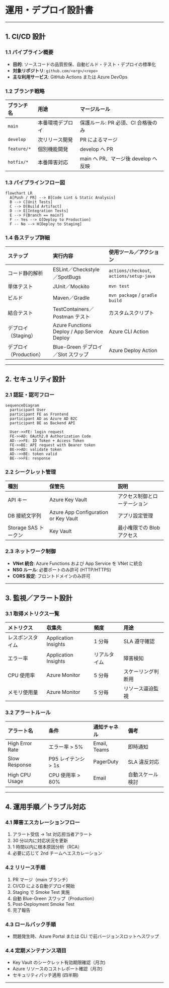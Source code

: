 # 運用・デプロイ設計書

---

## 1. CI/CD 設計

### 1.1 パイプライン概要

- **目的**: ソースコードの品質担保、自動ビルド・テスト・デプロイの標準化
- **対象リポジトリ**: `github.com/<org>/<repo>`
- **主な利用サービス**: GitHub Actions または Azure DevOps

### 1.2 ブランチ戦略

| ブランチ名  | 用途             | マージルール                        |
| :---------- | :--------------- | :---------------------------------- |
| `main`      | 本番環境デプロイ | 保護ルール: PR 必須、CI 合格後のみ  |
| `develop`   | 次リリース開発   | PR によるマージ                     |
| `feature/*` | 個別機能開発     | develop へ PR                       |
| `hotfix/*`  | 本番障害対応     | main へ PR、マージ後 develop へ反映 |

### 1.3 パイプラインフロー図

```mermaid
flowchart LR
  A[Push / PR] --> B[Code Lint & Static Analysis]
  B --> C[Unit Tests]
  C --> D[Build Artifact]
  D --> E[Integration Tests]
  E --> F{Branch == main?}
  F -- Yes --> G[Deploy to Production]
  F -- No --> H[Deploy to Staging]
```

### 1.4 各ステップ詳細

| ステップ               | 実行内容                                    | 使用ツール／アクション                   |
| :--------------------- | :------------------------------------------ | :--------------------------------------- |
| コード静的解析         | ESLint／Checkstyle／SpotBugs                | `actions/checkout`, `actions/setup-java` |
| 単体テスト             | JUnit／Mockito                              | `mvn test`                               |
| ビルド                 | Maven／Gradle                               | `mvn package` / `gradle build`           |
| 結合テスト             | TestContainers／Postman テスト              | カスタムスクリプト                       |
| デプロイ（Staging）    | Azure Functions Deploy / App Service Deploy | Azure CLI Action                         |
| デプロイ（Production） | Blue-Green デプロイ／Slot スワップ          | Azure Deploy Action                      |

---

## 2. セキュリティ設計

### 2.1 認証・認可フロー

```mermaid
sequenceDiagram
  participant User
  participant FE as Frontend
  participant AD as Azure AD B2C
  participant BE as Backend API

  User->>FE: login request
  FE->>AD: OAuth2.0 Authorization Code
  AD-->>FE: ID Token + Access Token
  FE->>BE: API request with Bearer token
  BE->>AD: validate token
  AD-->>BE: token valid
  BE-->>FE: response
```

### 2.2 シークレット管理

| 種別                 | 保管先                               | 説明                         |
| :------------------- | :----------------------------------- | :--------------------------- |
| API キー             | Azure Key Vault                      | アクセス制御とローテーション |
| DB 接続文字列        | Azure App Configuration or Key Vault | アプリ設定管理               |
| Storage SAS トークン | Key Vault                            | 最小権限での Blob アクセス   |

### 2.3 ネットワーク制御

- **VNet 統合**: Azure Functions および App Service を VNet に統合
- **NSG ルール**: 必要ポートのみ許可 (HTTP/HTTPS)
- **CORS 設定**: フロントドメインのみ許可

---

## 3. 監視／アラート設計

### 3.1 取得メトリクス一覧

| メトリクス       | 収集先               | 頻度         | 用途               |
| :--------------- | :------------------- | :----------- | :----------------- |
| レスポンスタイム | Application Insights | 1 分毎       | SLA 遵守確認       |
| エラー率         | Application Insights | リアルタイム | 障害検知           |
| CPU 使用率       | Azure Monitor        | 5 分毎       | スケーリング判断用 |
| メモリ使用量     | Azure Monitor        | 5 分毎       | リソース逼迫監視   |

### 3.2 アラートルール

| アラート名      | 条件                | 通知チャネル | 備考             |
| :-------------- | :------------------ | :----------- | :--------------- |
| High Error Rate | エラー率 > 5%       | Email, Teams | 即時通知         |
| Slow Response   | P95 レイテンシ > 1s | PagerDuty    | SLA 違反対応     |
| High CPU Usage  | CPU 使用率 > 80%    | Email        | 自動スケール検討 |

---

## 4. 運用手順／トラブル対応

### 4.1 障害エスカレーションフロー

1. アラート受信 → 1st 対応担当者アラート
2. 30 分以内に対応状況を更新
3. 1 時間以内に根本原因分析（RCA）
4. 必要に応じて 2nd チームへエスカレーション

### 4.2 リリース手順

1. PR マージ（main ブランチ）
2. CI/CD による自動デプロイ開始
3. Staging で Smoke Test 実施
4. 自動 Blue-Green スワップ（Production）
5. Post-Deployment Smoke Test
6. 完了報告

### 4.3 ロールバック手順

- 問題発生時、Azure Portal または CLI で前バージョンスロットへスワップ

### 4.4 定期メンテナンス項目

- Key Vault のシークレット有効期限確認（月次)
- Azure リソースのコストレポート確認（月次)
- セキュリティパッチ適用 (四半期)

---
